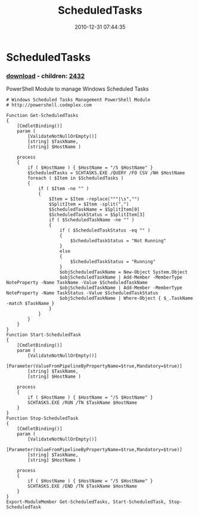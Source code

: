 ﻿---
pid:            2429
poster:         ChristopheCREMON
title:          ScheduledTasks
date:           2010-12-31 07:44:35
format:         posh
parent:         0
parent:         0
children:       2432
---

# ScheduledTasks

### [download](2429.ps1) - children: [2432](2432.md)

PowerShell Module to manage Windows Scheduled Tasks

```posh
# Windows Scheduled Tasks Management PowerShell Module
# http://powershell.codeplex.com

Function Get-ScheduledTasks
{
	[CmdletBinding()]
	param (
		[ValidateNotNullOrEmpty()]
		[string] $TaskName,
		[string] $HostName )
	
	process
	{
		if ( $HostName ) { $HostName = "/S $HostName" }
		$ScheduledTasks = SCHTASKS.EXE /QUERY /FO CSV /NH $HostName
		foreach ( $Item in $ScheduledTasks )
		{
			if ( $Item -ne "" )
			{
				$Item = $Item -replace("""|\s","")
				$SplitItem = $Item -split(",")
				$ScheduledTaskName = $SplitItem[0]
				$ScheduledTaskStatus = $SplitItem[3]
				if ( $ScheduledTaskName -ne "" )
				{
					if ( $ScheduledTaskStatus -eq "" )
					{
						$ScheduledTaskStatus = "Not Running"
					}
					else
					{
						$ScheduledTaskStatus = "Running"
					}
					$objScheduledTaskName = New-Object System.Object
	    			$objScheduledTaskName | Add-Member -MemberType NoteProperty -Name TaskName -Value $ScheduledTaskName
					$objScheduledTaskName | Add-Member -MemberType NoteProperty -Name TaskStatus -Value $ScheduledTaskStatus
					$objScheduledTaskName | Where-Object { $_.TaskName -match $TaskName }
				}
			}
		}
	}
}
Function Start-ScheduledTask
{
	[CmdletBinding()]
	param (
		[ValidateNotNullOrEmpty()]
		[Parameter(ValueFromPipelineByPropertyName=$true,Mandatory=$true)]
		[string] $TaskName,
		[string] $HostName )

	process
	{
		if ( $HostName ) { $HostName = "/S $HostName" }
		SCHTASKS.EXE /RUN /TN $TaskName $HostName
	}
}
Function Stop-ScheduledTask
{
	[CmdletBinding()]
	param (
		[ValidateNotNullOrEmpty()]
		[Parameter(ValueFromPipelineByPropertyName=$true,Mandatory=$true)]
		[string] $TaskName,
		[string] $HostName )

	process
	{
		if ( $HostName ) { $HostName = "/S $HostName" }
		SCHTASKS.EXE /END /TN $TaskName $HostName
	}
}
Export-ModuleMember Get-ScheduledTasks, Start-ScheduledTask, Stop-ScheduledTask
```
